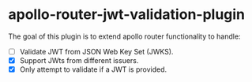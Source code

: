 # apollo-router-jwt-validation-plugin

The goal of this plugin is to extend apollo router functionality to handle:
- [ ] Validate JWT from JSON Web Key Set (JWKS).
- [x] Support JWts from different issuers.
- [x] Only attempt to validate if a JWT is provided.
